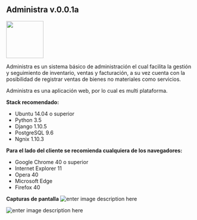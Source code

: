 ## Administra v.0.0.1a
<img src="https://github.com/LuisHCK/administracion/raw/master/Administra.gif" width="100">

Administra es un sistema básico de administración el cual facilita la gestión y seguimiento de inventario, ventas y facturación, a su vez cuenta con la posibilidad de registrar ventas de bienes no materiales como servicios.

Administra es una aplicación web, por lo cual es multi plataforma.

**Stack recomendado:**

 - Ubuntu 14.04 o superior 
 - Python 3.5
 - Django 1.10.5
 - PostgreSQL 9.6
 - Ngnix 1.10.3
 
**Para el lado del cliente se recomienda cualquiera de los navegadores:**
 - Google Chrome 40 o superior
 - Internet Explorer 11 
 - Opera 40
 - Microsoft Edge
 - Firefox 40

**Capturas de pantalla**
 ![enter image description here](https://github.com/LuisHCK/administracion/raw/master/screenshots/Captura%20de%20pantalla%20de%202017-02-23%2023-52-36.png)
 
 ![enter image description here](https://github.com/LuisHCK/administracion/raw/master/screenshots/Captura%20de%20pantalla%20de%202017-02-23%2023-54-12.png)